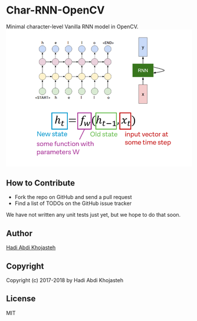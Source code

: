 # Char-RNN-OpenCV
Minimal character-level Vanilla RNN model in OpenCV.
![Vanilla RNN Model](./model.png)

## How to Contribute

* Fork the repo on GitHub and send a pull request
* Find a list of TODOs on the GitHub issue tracker

We have not written any unit tests just yet, but we hope to do that soon.

## Author

[Hadi Abdi Khojasteh](http://hadiabdikhojasteh.ir)

## Copyright

Copyright (c) 2017-2018 by Hadi Abdi Khojasteh

## License

MIT
